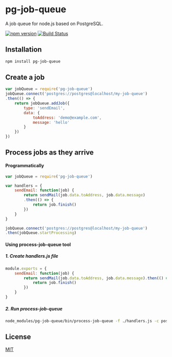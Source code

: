 # pg-job-queue

A job queue for node.js based on PostgreSQL.

[![npm version](https://badge.fury.io/js/pg-job-queue.svg)](https://badge.fury.io/js/pg-job-queue)
[![Build Status](https://travis-ci.org/jameshy/pg-job-queue.svg?branch=master)](https://travis-ci.org/jameshy/pg-job-queue)


## Installation
```bash
npm install pg-job-queue
```

## Create a job

```javascript
var jobQueue = require('pg-job-queue')
jobQueue.connect('postgres://postgres@localhost/my-job-queue')
.then(() => {
    return jobQueue.addJob({
        type: 'sendEmail',
        data: {
            toAddress: 'demo@example.com',
            message: 'hello'
        }
    })
})
```


## Process jobs as they arrive

#### Programmatically

```javascript
var jobQueue = require('pg-job-queue')

var handlers = {
    sendEmail: function(job) {
        return sendMail(job.data.toAddress, job.data.message)
        .then(() => {
            return job.finish()
        })
    }
}

jobQueue.connect('postgres://postgres@localhost/my-job-queue')
.then(jobQueue.startProcessing)
```

#### Using process-job-queue tool

##### 1. Create handlers.js file
```javascript
module.exports = {
    sendEmail: function(job) {
        return sendMail(job.data.toAddress, job.data.message).then(() => {
            return job.finish()
        })
    }
}
```

##### 2. Run process-job-queue
```bash
node_modules/pg-job-queue/bin/process-job-queue -f ./handlers.js -c postgres://postgres@localhost/my-job-queue
```

## License
[MIT](LICENSE)
